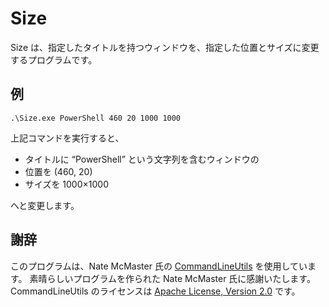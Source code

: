 # Size

Size は、指定したタイトルを持つウィンドウを、指定した位置とサイズに変更するプログラムです。

## 例

```
.\Size.exe PowerShell 460 20 1000 1000
```

上記コマンドを実行すると、
 - タイトルに “PowerShell” という文字列を含むウィンドウの
 - 位置を (460, 20)
 - サイズを 1000×1000

へと変更します。

## 謝辞

このプログラムは、Nate McMaster 氏の [CommandLineUtils](https://natemcmaster.github.io/CommandLineUtils/) を使用しています。
素晴らしいプログラムを作られた Nate McMaster 氏に感謝いたします。
CommandLineUtils のライセンスは [Apache License, Version 2.0](https://www.apache.org/licenses/LICENSE-2.0) です。
